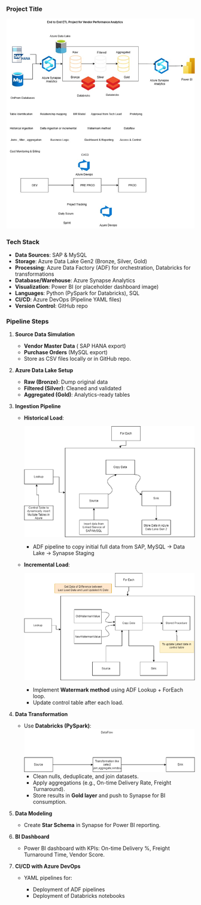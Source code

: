 
###   **Project Title**




![](./Vendor%20performance%20ETL.jpg)

###  **Tech Stack**

* **Data Sources**: SAP & MySQL
* **Storage**: Azure Data Lake Gen2 (Bronze, Silver, Gold)
* **Processing**: Azure Data Factory (ADF) for orchestration, Databricks for transformations
* **Database/Warehouse**: Azure Synapse Analytics
* **Visualization**: Power BI (or placeholder dashboard image)
* **Languages**: Python (PySpark for Databricks), SQL
* **CI/CD**: Azure DevOps (Pipeline YAML files)
* **Version Control**: GitHub repo



###  **Pipeline Steps**

1. **Source Data Simulation**

   

     * **Vendor Master Data** ( SAP HANA export)
     * **Purchase Orders** (MySQL export)
   * Store as CSV files locally or in GitHub repo.

2. **Azure Data Lake Setup**

 

     * **Raw (Bronze)**: Dump original data
     * **Filtered (Silver)**: Cleaned and validated
     * **Aggregated (Gold)**: Analytics-ready tables

3. **Ingestion Pipeline**

   * **Historical Load**:

      ![](./Historical%20Pipeline-Page-1.drawio.png)
     * ADF pipeline to copy initial full data from SAP, MySQL → Data Lake → Synapse Staging
    

    
     
   * **Incremental Load**:

      ![](./Incremental%20Pipeline-Page-2.drawio.png)
     * Implement **Watermark method** using ADF Lookup + ForEach loop.
     * Update control table after each load.

4. **Data Transformation**

   * Use **Databricks (PySpark)**:
       ![](./Dataflow-Page-3.drawio.png)
     * Clean nulls, deduplicate, and join datasets.
     * Apply aggregations (e.g., On-time Delivery Rate, Freight Turnaround).
     * Store results in **Gold layer** and push to Synapse for BI consumption.

5. **Data Modeling**

   * Create **Star Schema** in Synapse for Power BI reporting.

6. **BI Dashboard**

   * Power BI dashboard with KPIs: On-time Delivery %, Freight Turnaround Time, Vendor Score.

7. **CI/CD with Azure DevOps**

   * YAML pipelines for:

     * Deployment of ADF pipelines
     * Deployment of Databricks notebooks





